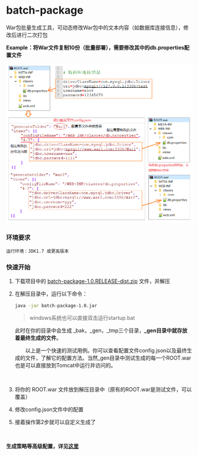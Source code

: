 # batch-package
War包批量生成工具，可动态修改War包中的文本内容（如数据库连接信息），修改后进行二次打包

**Example：将War文件复制10份（批量部署），需要修改其中的db.properties配置文件**

![简单的说明图](./batch-package.png)

### 环境要求

```
运行环境：JDK1.7 或更高版本
```

### 快速开始

1. 下载项目中的 [batch-package-1.0.RELEASE-dist.zip](https://raw.githubusercontent.com/hxulin/batch-package/master/batch-package-1.0.RELEASE-dist.zip) 文件，并解压

2. 在解压目录中，运行以下命令：

   ```bash
   java -jar batch-package-1.0.jar
   ```

   > windows系统也可以直接双击运行startup.bat

   此时在你的目录中会生成 \_bak，\_gen，\_tmp三个目录，**\_gen目录中就存放着最终生成的文件**。

   &emsp;&emsp;以上是一个快速的测试用例。你可以查看配置文件config.json以及最终生成的文件，了解它的配置方法。当然\_gen目录中测试生成的每一个ROOT.war也是可以直接放到Tomcat中运行并访问的。

   <br>

3. 将你的 ROOT.war 文件放到解压目录中（原有的ROOT.war是测试文件，可以覆盖）

4. 修改config.json文件中的配置

5. 接着操作第2步就可以自定义生成了

<br>

**生成策略等高级配置，详见[这里](https://ldxy.tech/2018/11/25/batch-package/)**

